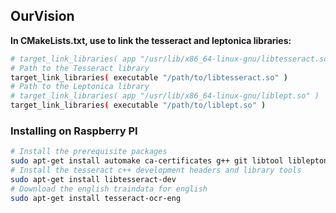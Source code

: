 ## OurVision

**In CMakeLists.txt, use to link the tesseract and leptonica libraries:**

```bash
# target_link_libraries( app "/usr/lib/x86_64-linux-gnu/libtesseract.so" )
# Path to the Tesseract library
target_link_libraries( executable "/path/to/libtesseract.so" ) 
# Path to the Leptonica library
# target_link_libraries( app "/usr/lib/x86_64-linux-gnu/liblept.so" )
target_link_libraries( executable "/path/to/liblept.so" )
```

### Installing on Raspberry PI
```bash
# Install the prerequisite packages
sudo apt-get install automake ca-certificates g++ git libtool libleptonica-dev make pkg-config
# Install the tesseract c++ development headers and library tools
sudo apt-get install libtesseract-dev
# Download the english traindata for english
sudo apt-get install tesseract-ocr-eng
```
